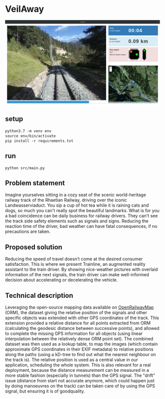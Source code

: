 # VeilAway

![](doc/veilaway.png)

## setup

```
python3.7 -m venv env
source env/bin/activate
pip install -r requirements.txt
```

## run

```
python src/main.py
```
## Problem statement

Imagine yourselves sitting in a cozy seat of the scenic world-heritage railway track of the Rhaetian Railway, driving over the iconic Landwasserviaduct. You sip a cup of hot tea while it is raining cats and dogs, so much you can't really spot the beautiful landmarks. What is for you a bad coincidence can be daily business for railway drivers. They can't see the track side safety elements such as signals and signs. Reducing the reaction time of the driver, bad weather can have fatal consequences, if no precautions are taken.

## Proposed solution

Reducing the speed of travel doesn’t come at the desired consumer satisfaction. This is where we present Trainline, an augmented reality assistant to the train driver. By showing nice-weather pictures with overlaid information of the next signals, the train driver can make well-informed decision about accelerating or decelerating the vehicle.

## Technical description

Leveraging the open-source mapping data available on [OpenRailwayMap](https://www.openrailwaymap.org/) (ORM), the dataset giving the relative position of the signals and other specific objects was extended with other GPS coordinates of the track. This extension provided a relative distance for all points extracted from ORM (calculating the geodesic distance between successive points), and allowed to complete the missing GPS information for all objects (using linear interpolation between the relatively dense ORM point set). The combined dataset was then used as a lookup table, to map the images (which contain approximate GPS coordinates in their EXIF metadata) to relative positions along the paths (using a kD-tree to find out what the nearest neighbour on the track is).
The relative position is used as a central value in our application, scheduling the whole system. This is also relevant for a real deployment, because the distance measurement can be measured in a more stable fashion (especially in tunnels) than the GPS signal. The "drift" issue (distance from start not accurate anymore, which could happen just by doing manoeuvres on the track) can be taken care of by using the GPS signal, but ensuring it is of goodquality.